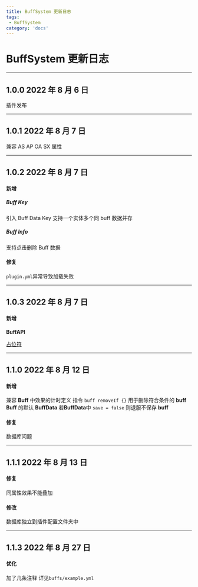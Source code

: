 ```yaml
---
title: BuffSystem 更新日志
tags:
 - BuffSystem
category: 'docs'
---
```


# BuffSystem 更新日志

---

## 1.0.0 2022 年 8 月 6 日

插件发布

---

## 1.0.1 2022 年 8 月 7 日

兼容 AS AP OA SX 属性

---

## 1.0.2 2022 年 8 月 7 日

#### 新增

##### Buff Key

引入 Buff Data Key 支持一个实体多个同 buff 数据并存

##### Buff Info

支持点击删除 Buff 数据

#### 修复

`plugin.yml`异常导致加载失败

---

## 1.0.3 2022 年 8 月 7 日

#### 新增

**BuffAPI**

[占位符](https://other/placeholder)

---

## 1.1.0 2022 年 8 月 12 日

#### 新增

兼容 **Buff** 中效果的计时定义
指令 `buff removeIf {}` 用于删除符合条件的 **buff**
**Buff** 的默认 **BuffData**
若**BuffData**中 `save = false` 则退服不保存 **buff**

#### 修复

数据库问题

---

## 1.1.1 2022 年 8 月 13 日

#### 修复

同属性效果不能叠加

#### 修改

数据库独立到插件配置文件夹中

---

## 1.1.3 2022 年 8 月 27 日

#### 优化

加了几条注释
详见`buffs/example.yml`
